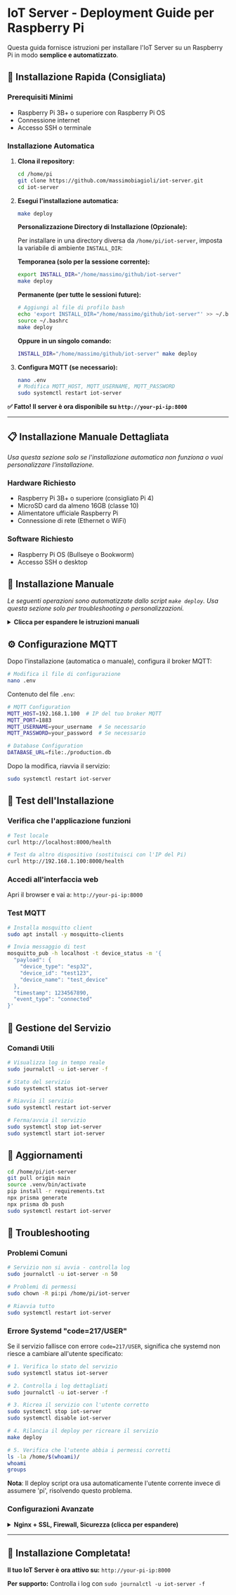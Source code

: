 # IoT Server - Deployment Guide per Raspberry Pi

Questa guida fornisce istruzioni per installare l'IoT Server su un Raspberry Pi in modo **semplice e automatizzato**.

## 🚀 Installazione Rapida (Consigliata)

### Prerequisiti Minimi
- Raspberry Pi 3B+ o superiore con Raspberry Pi OS
- Connessione internet
- Accesso SSH o terminale

### Installazione Automatica

1. **Clona il repository:**
   ```bash
   cd /home/pi
   git clone https://github.com/massimobiagioli/iot-server.git
   cd iot-server
   ```

2. **Esegui l'installazione automatica:**
   ```bash
   make deploy
   ```

   **Personalizzazione Directory di Installazione (Opzionale):**
   
   Per installare in una directory diversa da `/home/pi/iot-server`, imposta la variabile di ambiente `INSTALL_DIR`:
   
   **Temporanea (solo per la sessione corrente):**
   ```bash
   export INSTALL_DIR="/home/massimo/github/iot-server"
   make deploy
   ```
   
   **Permanente (per tutte le sessioni future):**
   ```bash
   # Aggiungi al file di profilo bash
   echo 'export INSTALL_DIR="/home/massimo/github/iot-server"' >> ~/.bashrc
   source ~/.bashrc
   make deploy
   ```
   
   **Oppure in un singolo comando:**
   ```bash
   INSTALL_DIR="/home/massimo/github/iot-server" make deploy
   ```

3. **Configura MQTT (se necessario):**
   ```bash
   nano .env
   # Modifica MQTT_HOST, MQTT_USERNAME, MQTT_PASSWORD
   sudo systemctl restart iot-server
   ```

**✅ Fatto! Il server è ora disponibile su `http://your-pi-ip:8000`**

---

## 📋 Installazione Manuale Dettagliata

*Usa questa sezione solo se l'installazione automatica non funziona o vuoi personalizzare l'installazione.*

### Hardware Richiesto
- Raspberry Pi 3B+ o superiore (consigliato Pi 4)
- MicroSD card da almeno 16GB (classe 10)
- Alimentatore ufficiale Raspberry Pi
- Connessione di rete (Ethernet o WiFi)

### Software Richiesto
- Raspberry Pi OS (Bullseye o Bookworm)
- Accesso SSH o desktop

## 🔧 Installazione Manuale

*Le seguenti operazioni sono automatizzate dallo script `make deploy`. Usa questa sezione solo per troubleshooting o personalizzazioni.*

<details>
<summary><strong>Clicca per espandere le istruzioni manuali</strong></summary>

### 1. Preparazione del Sistema

```bash
# Aggiorna il sistema
sudo apt update && sudo apt upgrade -y

# Installa dipendenze di sistema
sudo apt install -y git curl build-essential libssl-dev libffi-dev python3-dev nodejs npm sqlite3
```

### 2. Installazione Python 3.11+

```bash
# Verifica versione Python
python3 --version

# Se necessario, installa Python 3.11
sudo apt install -y software-properties-common
sudo add-apt-repository ppa:deadsnakes/ppa
sudo apt update
sudo apt install -y python3.11 python3.11-venv python3.11-dev
```

### 3. Setup Applicazione

```bash
# Clone repository (se non già fatto)
cd /home/pi
git clone https://github.com/massimobiagioli/iot-server.git
cd iot-server

# Crea ambiente virtuale
python3 -m venv .venv
source .venv/bin/activate

# Installa dipendenze
pip install --upgrade pip
pip install -r requirements.txt

# Setup database
npm install  # Se package.json esiste
npx prisma generate
npx prisma db push
```

### 4. Configurazione Servizio

```bash
# Crea file di servizio systemd
sudo tee /etc/systemd/system/iot-server.service > /dev/null << EOF
[Unit]
Description=IoT Server FastAPI Application
After=network.target

[Service]
Type=simple
User=pi
Group=pi
WorkingDirectory=/home/pi/iot-server
Environment=PATH=/home/pi/iot-server/.venv/bin
ExecStart=/home/pi/iot-server/.venv/bin/python -m uvicorn src.main:app --host 0.0.0.0 --port 8000
Restart=always
RestartSec=3

[Install]
WantedBy=multi-user.target
EOF

# Abilita e avvia servizio
sudo systemctl daemon-reload
sudo systemctl enable iot-server.service
sudo systemctl start iot-server.service
```

</details>

## ⚙️ Configurazione MQTT

Dopo l'installazione (automatica o manuale), configura il broker MQTT:

```bash
# Modifica il file di configurazione
nano .env
```

Contenuto del file `.env`:
```bash
# MQTT Configuration
MQTT_HOST=192.168.1.100  # IP del tuo broker MQTT
MQTT_PORT=1883
MQTT_USERNAME=your_username  # Se necessario
MQTT_PASSWORD=your_password  # Se necessario

# Database Configuration
DATABASE_URL=file:./production.db
```

Dopo la modifica, riavvia il servizio:
```bash
sudo systemctl restart iot-server
```

## 🧪 Test dell'Installazione

### Verifica che l'applicazione funzioni

```bash
# Test locale
curl http://localhost:8000/health

# Test da altro dispositivo (sostituisci con l'IP del Pi)
curl http://192.168.1.100:8000/health
```

### Accedi all'interfaccia web

Apri il browser e vai a: `http://your-pi-ip:8000`

### Test MQTT

```bash
# Installa mosquitto client
sudo apt install -y mosquitto-clients

# Invia messaggio di test
mosquitto_pub -h localhost -t device_status -m '{
  "payload": {
    "device_type": "esp32",
    "device_id": "test123",
    "device_name": "test_device"
  },
  "timestamp": 1234567890,
  "event_type": "connected"
}'
```

## 🔧 Gestione del Servizio

### Comandi Utili

```bash
# Visualizza log in tempo reale
sudo journalctl -u iot-server -f

# Stato del servizio
sudo systemctl status iot-server

# Riavvia il servizio
sudo systemctl restart iot-server

# Ferma/avvia il servizio
sudo systemctl stop iot-server
sudo systemctl start iot-server
```

## 🔄 Aggiornamenti

```bash
cd /home/pi/iot-server
git pull origin main
source .venv/bin/activate
pip install -r requirements.txt
npx prisma generate
npx prisma db push
sudo systemctl restart iot-server
```

## 🐛 Troubleshooting

### Problemi Comuni

```bash
# Servizio non si avvia - controlla log
sudo journalctl -u iot-server -n 50

# Problemi di permessi
sudo chown -R pi:pi /home/pi/iot-server

# Riavvia tutto
sudo systemctl restart iot-server
```

### Errore Systemd "code=217/USER"

Se il servizio fallisce con errore `code=217/USER`, significa che systemd non riesce a cambiare all'utente specificato:

```bash
# 1. Verifica lo stato del servizio
sudo systemctl status iot-server

# 2. Controlla i log dettagliati
sudo journalctl -u iot-server -f

# 3. Ricrea il servizio con l'utente corretto
sudo systemctl stop iot-server
sudo systemctl disable iot-server

# 4. Rilancia il deploy per ricreare il servizio
make deploy

# 5. Verifica che l'utente abbia i permessi corretti
ls -la /home/$(whoami)/
whoami
groups
```

**Nota**: Il deploy script ora usa automaticamente l'utente corrente invece di assumere 'pi', risolvendo questo problema.

### Configurazioni Avanzate

<details>
<summary><strong>Nginx + SSL, Firewall, Sicurezza (clicca per espandere)</strong></summary>

#### Nginx Reverse Proxy
```bash
sudo apt install -y nginx
sudo tee /etc/nginx/sites-available/iot-server > /dev/null << 'EOF'
server {
    listen 80;
    server_name your-domain.com;
    location / {
        proxy_pass http://127.0.0.1:8000;
        proxy_set_header Host $host;
        proxy_set_header X-Real-IP $remote_addr;
    }
}
EOF
sudo ln -s /etc/nginx/sites-available/iot-server /etc/nginx/sites-enabled/
sudo systemctl restart nginx
```

#### SSL con Let's Encrypt
```bash
sudo apt install -y certbot python3-certbot-nginx
sudo certbot --nginx -d your-domain.com
```

#### Firewall
```bash
sudo ufw enable
sudo ufw allow ssh
sudo ufw allow 8000
```

</details>

---

## 🎉 **Installazione Completata!**

**Il tuo IoT Server è ora attivo su:** `http://your-pi-ip:8000`

**Per supporto:** Controlla i log con `sudo journalctl -u iot-server -f`
